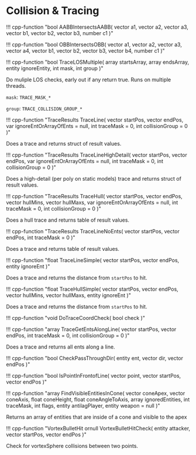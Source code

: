# Collision & Tracing

!!! cpp-function "bool AABBIntersectsAABB( vector a1, vector a2, vector a3, vector b1, vector b2, vector b3, number c1 )"

!!! cpp-function "bool OBBIntersectsOBB( vector a1, vector a2, vector a3, vector a4, vector b1, vector b2, vector b3, vector b4, number c1 )"

!!! cpp-function "bool TraceLOSMultiple( array startsArray, array endsArray, entity ignoreEntity, int mask, int group )"

  Do muliple LOS checks, early out if any return true. Runs on multiple threads.

  ``mask``: ``TRACE_MASK_*``

  ``group``: ``TRACE_COLLISION_GROUP_*``

!!! cpp-function "TraceResults TraceLine( vector startPos, vector endPos, var ignoreEntOrArrayOfEnts = null, int traceMask = 0, int collisionGroup = 0 )"

  Does a trace and returns struct of result values.

!!! cpp-function "TraceResults TraceLineHighDetail( vector startPos, vector endPos, var ignoreEntOrArrayOfEnts = null, int traceMask = 0, int collisionGroup = 0 )"

  Does a high-detail (per poly on static models) trace and returns struct of result values.

!!! cpp-function "TraceResults TraceHull( vector startPos, vector endPos, vector hullMins, vector hullMaxs, var ignoreEntOrArrayOfEnts = null, int traceMask = 0, int collisionGroup = 0 )"

  Does a hull trace and returns table of result values.

!!! cpp-function "TraceResults TraceLineNoEnts( vector startPos, vector endPos, int traceMask = 0 )"

  Does a trace and returns table of result values.

!!! cpp-function "float TraceLineSimple( vector startPos, vector endPos, entity ignoreEnt )"

  Does a trace and returns the distance from ``startPos`` to hit.

!!! cpp-function "float TraceHullSimple( vector startPos, vector endPos, vector hullMins, vector hullMaxs, entity ignoreEnt )"

  Does a trace and returns the distance from ``startPos`` to hit.

!!! cpp-function "void DoTraceCoordCheck( bool check )"

!!! cpp-function "array<entity> TraceGetEntsAlongLine( vector startPos, vector endPos, int traceMask = 0, int collisionGroup = 0 )"

  Does a trace and returns all ents along a line.

!!! cpp-function "bool CheckPassThroughDir( entity ent, vector dir, vector endPos )"

!!! cpp-function "bool IsPointInFrontofLine( vector point, vector startPos, vector endPos )"

!!! cpp-function "array<VisibleEntityInCone> FindVisibleEntitiesInCone( vector coneApex, vector coneAxis, float coneHeight, float coneAngleToAxis, array<entity> ignoredEntities, int traceMask, int flags, entity antilagPlayer, entity weapon = null )"

  Returns an array of entities that are inside of a cone and visible to the apex

!!! cpp-function "VortexBulletHit ornull VortexBulletHitCheck( entity attacker, vector startPos, vector endPos )"

  Check for vortexSphere collisions between two points.